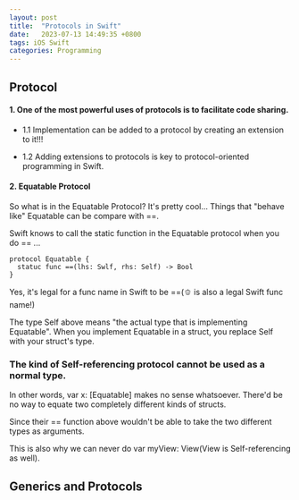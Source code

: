 ```yaml
---
layout: post
title:  "Protocols in Swift"
date:   2023-07-13 14:49:35 +0800
tags: iOS Swift
categories: Programming
---
```


## Protocol

#### 1. One of the most powerful uses of protocols is to facilitate code sharing.

- 1.1 Implementation can be added to a protocol by creating an extension to it!!!

- 1.2 Adding extensions to protocols is key to protocol-oriented programming in Swift.

#### 2. Equatable Protocol
So what is in the Equatable Protocol?
It's pretty cool... Things that "behave like" Equatable can be compare with ==.

Swift knows to call the static function in the Equatable protocol when you do == ...

```
protocol Equatable {
  statuc func ==(lhs: Swlf, rhs: Self) -> Bool
}
```

Yes, it's legal for a func name in Swift to be ==(🫑 is also a legal Swift func name!)

The type Self above means "the actual type that is implementing Equatable".
When you implement Equatable in a struct, you replace Self with your struct's type.

### The kind of Self-referencing protocol cannot be used as a normal type.

In other words, var x: [Equatable] makes no sense whatsoever.
There'd be no way to equate two completely different kinds of structs.

Since their == function above wouldn't be able to take the two different types as arguments.

This is also why we can never do var myView: View(View is Self-referencing as well).


## Generics and Protocols
